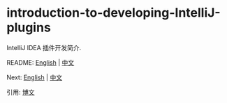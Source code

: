 # introduction-to-developing-IntelliJ-plugins
IntelliJ IDEA 插件开发简介.

README: [English](https://github.com/bytebeats/Guide-to-developing-IntelliJ-plugins/blob/main/introduction.md) | [中文](https://github.com/bytebeats/Guide-to-developing-IntelliJ-plugins/blob/main/introduction-zh.md)

Next: [English](https://github.com/bytebeats/Guide-to-developing-IntelliJ-plugins/blob/main/README.md) | [中文](https://github.com/bytebeats/Guide-to-developing-IntelliJ-plugins/blob/main/README-zh.md)

引用: [博文](https://developerlife.com/2020/11/21/idea-plugin-example-intro/)
